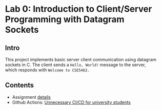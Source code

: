 # Lab 0: Introduction to Client/Server Programming with Datagram Sockets

## Intro

This project implements basic server client communication using datagram sockets in C. The client sends a `Hello, World!` message to the server, which responds with `Welcome to CSE5462.`

## Contents

   -  Assignment [details](ASSIGNMENT.md)
   -  Github Actions: [Unnecessary CI/CD for university students](https://mbund.dev/posts/cicd-for-university/#electric-boogaloo)